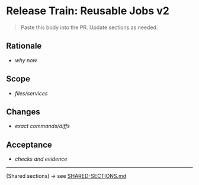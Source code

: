 # Release Train: Reusable Jobs v2

> Paste this body into the PR. Update sections as needed.

## Rationale

- _why now_

## Scope

- _files/services_

## Changes

- _exact commands/diffs_

## Acceptance

- _checks and evidence_

---

(Shared sections) → see [SHARED-SECTIONS.md](./SHARED-SECTIONS.md)

